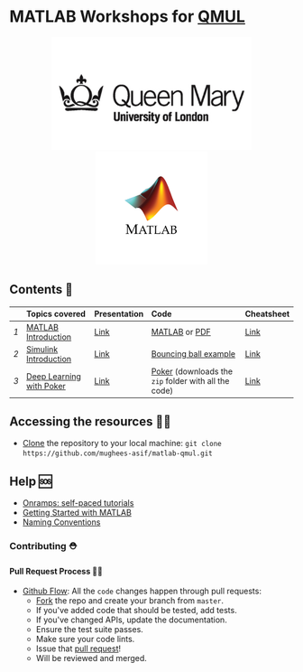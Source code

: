 # MATLAB Workshops for [QMUL](https://www.qmul.ac.uk/)

<p align="center">
  <a href="https://www.linkedin.com/in/mugheesasif/">
    <img height=200 src="assets/images/qm-logo.jpg">
    <img height=200 src="assets/images/Matlab-Logo.png">	
  </a>
</p>

## Contents 🧾

| | Topics covered | Presentation | Code | Cheatsheet | 
| -------------: | :------------- | :------------- | :------------- | :------------- | 
| *1* | [MATLAB Introduction](https://www.mathworks.com/products/matlab.html) | [Link](https://github.com/mughees-asif/matlab-qmul/blob/master/session1_matlab_basics/github-release.pdf) | [MATLAB](https://github.com/mughees-asif/matlab-qmul/tree/master/session1-matlab_basics/code-matlab) or [PDF](https://github.com/mughees-asif/matlab-qmul/tree/master/session1-matlab_basics/code-pdf) | [Link](https://github.com/mughees-asif/matlab-qmul/blob/master/assets/matlab-basic-functions-reference.pdf) | 
| *2* | [Simulink Introduction](https://uk.mathworks.com/products/simulink.html) | [Link](https://github.com/mughees-asif/matlab-qmul/blob/master/session2-simulink_basics/github-release.pdf) | [Bouncing ball example](https://github.com/mughees-asif/matlab-qmul/blob/master/session2-simulink_basics/example) | [Link](https://github.com/mughees-asif/matlab-qmul/blob/master/assets/simulink-cheatsheet.pdf) | 
| *3* | [Deep Learning with Poker](https://uk.mathworks.com/learn/tutorials/deep-learning-onramp.html) | [Link](https://github.com/mughees-asif/matlab-qmul/blob/master/session3-deep_learning_poker/github-release.pdf) | [Poker](https://github.com/mughees-asif/matlab-qmul/blob/master/session3-deep_learning_poker/code.zip?raw=true) (downloads the `zip` folder with all the code)  | [Link](https://github.com/mughees-asif/matlab-qmul/blob/master/assets/deep-learning-cheatsheet.pdf) | 

## Accessing the resources 👨‍💻

* [Clone](https://docs.github.com/en/free-pro-team@latest/github/creating-cloning-and-archiving-repositories/cloning-a-repository#cloning-a-repository-to-github-desktop) the repository to your local machine: `git clone https://github.com/mughees-asif/matlab-qmul.git`

## Help 🆘

* [Onramps: self-paced tutorials](https://matlabacademy.mathworks.com/#getting-started)
* [Getting Started with MATLAB](http://www.image.ece.ntua.gr/courses_static/nn/matlab/getstart.pdf)
* [Naming Conventions](https://github.com/mughees-asif/matlab-qmul/blob/master/assets/naming-conventions.pdf)

### Contributing ⛑

#### Pull Request Process 👩‍🔧

* [Github Flow](https://guides.github.com/introduction/flow/index.html): All the `code` changes happen through pull requests:
	* [Fork](https://docs.github.com/en/get-started/quickstart/fork-a-repo) the repo and create your branch from `master`.
	* If you've added code that should be tested, add tests.
	* If you've changed APIs, update the documentation.
	* Ensure the test suite passes.
	* Make sure your code lints.
	* Issue that [pull request](https://docs.github.com/en/github/collaborating-with-pull-requests/proposing-changes-to-your-work-with-pull-requests/creating-a-pull-request-from-a-fork)!
	* Will be reviewed and merged.
